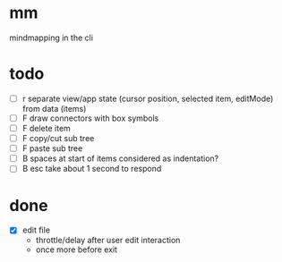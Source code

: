 # mm

mindmapping in the cli

# todo

- [ ] r separate view/app state (cursor position, selected item, editMode) from data (items)
- [ ] F draw connectors with box symbols
- [ ] F delete item
- [ ] F copy/cut sub tree
- [ ] F paste sub tree
- [ ] B spaces at start of items considered as indentation?
- [ ] B esc take about 1 second to respond

# done

- [x] edit file
  - throttle/delay after user edit interaction
  - once more before exit
